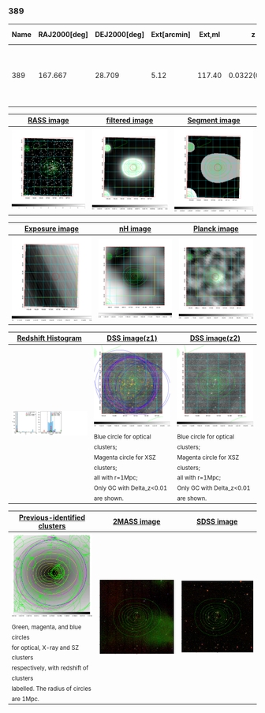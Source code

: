 <div STYLE="page-break-after: always;"></div>

### 389

|Name|RAJ2000[deg]|DEJ2000[deg] |Ext[arcmin]| Ext,ml | z | z_src| C|GC(XSZ,Delta_z<0.01)| GC(OPT,Delta_z<0.01)|GC| R_sig[arcmin] | R500[arcmin] | R500[Mpc]| CRsig[c/s] | CR500[c/s] |L500[1E44 erg/s]|F500[1E-12 erg/s/cm^2]| M500[1E14 Msun]|Tx[keV]|Cnt_sig|Beta|Rc[arcmin]|Comment|Alias|
|---|---|---|---|---|---|------|---|--------|---------|----------|---|---|---|---|---|---|---|---|---|---|---|---|---|---|
|389| 167.667| 28.709| 5.12| 117.40| 0.0322(0.005)| z1, z_xsz| B| L03, MCXC, Tar, XB| A, N| A, C, F20, L03, MCXC, N, SPI, Tar, W, XB| 11.238| 16.085| 0.621| 0.294(0.048)| 0.316(0.052)| 0.132(0.015)| 5.536(0.629)| 0.70(0.04)| 1.74(0.06)| 86.1| 0.885(-0.123+0.082)| 7.074(-1.121+0.826)| -| k525|

|[RASS image](../image/389/389_img.pdf)|[filtered image](../image/389/389_fil.pdf)|[Segment image](../image/389/389_seg.pdf)|
|-------------------|--------------------|-------------------|
| <img src="../image/389/389_img.png" width="300">  | <img src="../image/389/389_fil.png" width="300">   | <img src="../image/389/389_seg.png" width="300">  |

|[Exposure image](../image/389/389_mex.pdf)| [nH image](../image/389/389_nh.pdf)| [Planck image](../image/389/389_p.pdf)|
|-------------------|--------------------|-------------------|
|<img src="../image/389/389_mex.png" width="300">   | <img src="../image/389/389_nh.png" width="300">    | <img src="../image/389/389_p.png" width="300"> |

|[Redshift Histogram](../image/389/389_zg.pdf) | [DSS image(z1)](../image/389/389_dss_z1.pdf)      |  [DSS image(z2)](../image/389/389_dss_z2.pdf)    |
|-------------------|--------------------|-------------------|
|<img src="../image/389/389_zg.png" width="300"> |<img src="../image/389/389_dss_z1.png" width="300"> <sub><br>Blue circle for optical clusters; <br>Magenta circle for XSZ clusters; <br>all with r=1Mpc; <br>Only GC with Delta_z<0.01 are shown. </sub>| <img src="../image/389/389_dss_z2.png" width="300"><sub><br>Blue circle for optical clusters; <br>Magenta circle for XSZ clusters; <br>all with r=1Mpc; <br>Only GC with Delta_z<0.01 are shown. </sub> |

|[Previous-identified clusters](../image/389/389_gc.pdf) | [2MASS image](../image/389/389_2mass.pdf)      |[SDSS image](../image/389/389_sdss.pdf)   |
|-------------------|-------------------|-------------------|
|<img src=../image/389/389_gc.png width="300"> <br><sub>Green, magenta, and blue circles <br>for optical, X-ray and SZ clusters <br>respectively, with redshift of clusters <br>labelled. The radius of circles <br>are 1Mpc.</sub>|<img src="../image/389/389_2mass.png" width="300">  | <img src="../image/389/389_sdss.png" width="300">  |




